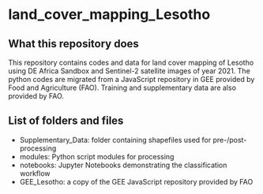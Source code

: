 # land_cover_mapping_Lesotho

## What this repository does
This repository contains codes and data for land cover mapping of Lesotho using DE Africa Sandbox and Sentinel-2 satellite images of year 2021. The python codes are migrated from a JavaScript repository in GEE provided by Food and Agriculture (FAO). Training and supplementary data are also provided by FAO.

## List of folders and files
- Supplementary_Data: folder containing shapefiles used for pre-/post-processing
- modules: Python script modules for processing
- notebooks: Jupyter Notebooks demonstrating the classification workflow
- GEE_Lesotho: a copy of the GEE JavaScript repository provided by FAO
